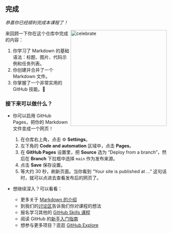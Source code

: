 <!--
  <<< Author notes: Finish >>>
  Review what we learned, ask for feedback, provide next steps.
-->

## 完成

_恭喜你已经顺利完成本课程了！_

<img src=https://octodex.github.com/images/welcometocat.png alt=celebrate width=300 align=right>

来回顾一下你在这个仓库中完成的内容：

1. 你学习了 Markdown 的基础语法：标题、图片、代码示例和任务列表。
2. 你创建并合并了一个 Markdown 文件。
3. 你掌握了一个非常实用的 GitHub 技能。🎉

### 接下来可以做什么？

* 你可以启用 GitHub Pages，把你的 Markdown 文件变成一个网页！

  1. 在仓库右上角，点击 :gear: **Settings**。
  2. 左下角的 **Code and automation** 区域中，点击 **Pages**。
  3. 在 **GitHub Pages** 设置里，把 **Source** 选为 “Deploy from a branch”，然后在 **Branch** 下拉框中选择 `main` 作为发布来源。
  4. 点击 **Save** 保存设置。
  5. 等大约 30 秒，刷新页面。当你看到 “Your site is published at …” 这句话时，就可以点进去查看发布后的网页了。

* 想继续深入？可以看看：

  * 更多关于 [Markdown 的介绍](https://docs.github.com/github/writing-on-github)
  * 到我们的[讨论区](https://github.com/orgs/skills/discussions/categories/communicate-using-markdown)告诉我们你对课程的想法
  * 报名学习其他的 [GitHub Skills 课程](https://github.com/skills)
  * 阅读 GitHub 的[新手入门指南](https://docs.github.com/get-started)
  * 想参与更多项目？逛逛 [GitHub Explore](https://github.com/explore)
